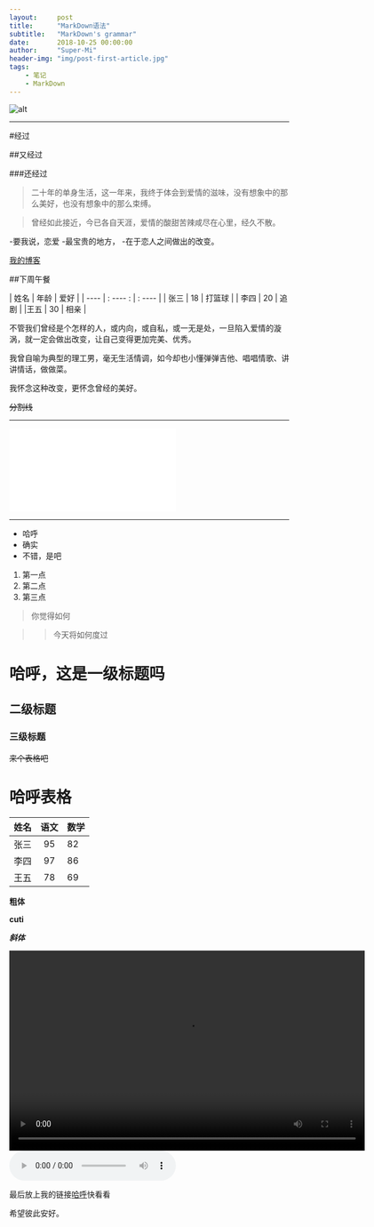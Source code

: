 ```yaml
---
layout:     post
title:      "MarkDown语法"
subtitle:   "MarkDown's grammar"
date:       2018-10-25 00:00:00
author:     "Super-Mi"
header-img: "img/post-first-article.jpg"
tags:
    - 笔记 
    - MarkDown
---
```


![alt](https://ws2.sinaimg.cn/large/6f8a2832gy1fvlx4fflp8j21hc0u0qad.jpg"好看吗")

***

#经过

##又经过

###还经过

>二十年的单身生活，这一年来，我终于体会到爱情的滋味，没有想象中的那么美好，也没有想象中的那么束缚。

>曾经如此接近，今已各自天涯，爱情的酸甜苦辣咸尽在心里，经久不散。

-要我说，恋爱
-最宝贵的地方，
-在于恋人之间做出的改变。

[我的博客](https://super-mi.github.io/点开有惊喜哦")

##下周午餐

| 姓名 |   年龄   |  爱好    |
| ---- | : ---- : | :  ----  |
| 张三 |  18      |  打篮球  |
| 李四 |  20      |   追剧   |
|王五  |   30     |   相亲   |

不管我们曾经是个怎样的人，或内向，或自私，或一无是处，一旦陷入爱情的漩涡，就一定会做出改变，让自己变得更加完美、优秀。

我曾自喻为典型的理工男，毫无生活情调，如今却也小懂弹弹吉他、唱唱情歌、讲讲情话，做做菜。

我怀念这种改变，更怀念曾经的美好。

~~分割线~~

***
<iframe src="//player.bilibili.com/player.html?aid=10639187&cid=17562218&page=1" scrolling="no" border="0" frameborder="no" framespacing="0" allowfullscreen="true"> </iframe>

***

* 哈呼
* 确实
* 不错，是吧

1. 第一点
2. 第二点
3. 第三点

>你觉得如何

>>今天将如何度过

# 哈呼，这是一级标题吗

## 二级标题

### 三级标题

~~来个表格吧~~

# 哈呼表格

| 姓名 | 语文 | 数学 |
| ---- |:----:|:----|
| 张三| 95|82|
|李四|97|86|
|王五|78|69|


**粗体**

__cuti__

***斜体***


<div>
<video width="640" height="360" controls="controls">
 
  <source src="http://hc.yinyuetai.com/888D01604965A76C0B801B5368348436.mp4" type="video/mp4">
  <source src="视频/什么是_markdown.mp4" type="video/mp4">
Your browser does not support the video tag.
</video>
</div>

<div>
	<audio width="640" height="360" controls="controls">
  <!-- <source src="/i/song.ogg" type="audio/ogg"> -->
  <source src="https://music.163.com/song/media/outer/url?id=490238678.mp3" type="audio/mpeg">
Your browser does not support the audio element.
</audio>

</div>


最后放上我的链接[哈呼](https://super-mi.github.io "点一点")快看看


希望彼此安好。


